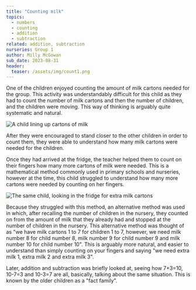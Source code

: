 ```yaml
---
title: "Counting milk"
topics: 
  - numbers
  - counting
  - addition
  - subtraction
related: addition, subtraction
nurseries: Group 1
author: Milly McGowan
sub_date: 2023-08-31
header:
  teaser: /assets/img/count1.png
---
```


One of the children enjoyed counting the amount of milk cartons needed for the group. This activity was understandably difficult for this child as they had to count the number of milk cartons and then the number of children, and the children were moving. This way of thinking is arguably quite systematic and natural. 

![A child lining up cartons of milk]({{site.baseurl}}/assets/img/count1.png "Lining up milk cartons")

After they were encouraged to stand closer to the other children in order to count them, they were able to understand how many milk cartons were needed for the children.

Once they had arrived at the fridge, the teacher helped them to count on their fingers how many more cartons of milk were needed. This is a mathematical method commonly used in primary schools and nurseries, however at the time, this child struggled to understand how many more cartons were needed by counting on her fingers.

![The same child, looking in the fridge for extra milk cartons]({{site.baseurl}}/assets/img/count2.png "Looking in the fridge for more milk")

Because they struggled with this method, an alternative method was used in which, after recalling the number of children in the nursery, they counted on from the amount of milk that they already had and stopped at the number of children in the nursery. This alternative method was thought of as "we have milk cartons 1 to 7 for children 1 to 7, however, we need milk number 8 for child number 8, milk number 9 for child number 9 and milk number 10 for child number 10". This is arguably more natural, and easier to understand than simply counting on your fingers and saying "we need extra milk 1, extra milk 2 and extra milk 3".

Later, addition and subtraction was briefly looked at, seeing how 7+3=10, 10-7=3 and 10-3=7 are all, basically, talking about the same situation. This is known by the older children as a "fact family".





